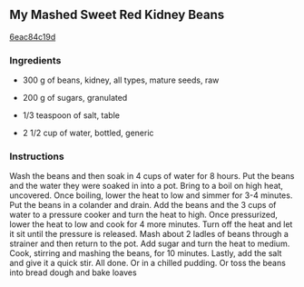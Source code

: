 ## My Mashed Sweet Red Kidney Beans

[6eac84c19d](https://cookpad.com/us/recipes/156216-my-mashed-sweet-red-kidney-beans)

### Ingredients

 - 300 g of beans, kidney, all types, mature seeds, raw

 - 200 g of sugars, granulated

 - 1/3 teaspoon of salt, table

 - 2 1/2 cup of water, bottled, generic

### Instructions

Wash the beans and then soak in 4 cups of water for 8 hours. Put the beans and the water they were soaked in into a pot. Bring to a boil on high heat, uncovered. Once boiling, lower the heat to low and simmer for 3-4 minutes. Put the beans in a colander and drain. Add the beans and the 3 cups of water to a pressure cooker and turn the heat to high. Once pressurized, lower the heat to low and cook for 4 more minutes. Turn off the heat and let it sit until the pressure is released. Mash about 2 ladles of beans through a strainer and then return to the pot. Add sugar and turn the heat to medium. Cook, stirring and mashing the beans, for 10 minutes. Lastly, add the salt and give it a quick stir. All done. Or in a chilled pudding. Or toss the beans into bread dough and bake loaves